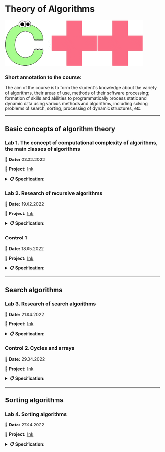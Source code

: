 # **Theory of Algorithms**

<img src="images/c.gif" height="150" alt="C"><img src="images/plus.gif" height="150" alt="C"><img src="images/plus.gif" height="150" alt="C">

### **Short annotation to the course:**
    
The aim of the course is to form the student's knowledge about the variety of algorithms, their areas of use, methods of their software processing; formation of skills and abilities to programmatically process static and dynamic data using various methods and algorithms, including solving problems of search, sorting, processing of dynamic structures, etc.

---

## **Basic concepts of algorithm theory**

### **Lab 1.** The concept of computational complexity of algorithms, the main classes of algorithms

**📅 Date:** 03.02.2022

**📁 Project:** [link](lab_01/main.cpp)

<details>
<summary><b>📋 Specification:</b></summary>

The coordinates of three points of the plane are given. Check if they form a right triangle.
</details>

### **Lab 2.** Research of recursive algorithms

**📅 Date:** 19.02.2022

**📁 Project:** [link](lab_02)

<details>
<summary><b>📋 Specification:</b></summary>

Calculate the value of y by decomposing the function ƒ(x) into a Taylor series. Develop programs according to the algorithm using a recursive function and without using a recursive function.

|y|ƒ(x)|
|------------|----|
|(x+3) / sin(x)|sin(x)|
</details>

### **Control 1**

**📅 Date:** 18.05.2022

**📁 Project:** [link](control_01/main.cpp)

<details>
<summary><b>📋 Specification:</b></summary>

Task:

Calculate the expression:

w = |cos(x) - cos(y)<sup>(1 + 2sin<sup>2</sup>(y))</sup>| * (1 + z + z<sup>2</sup> / 2 + z<sup>4</sup> / 4

if x = 0.4 * 10<sup>4</sup>, y = -0.875, z = -0.475 * 10<sup>-3</sup>, w = 1.9873)
</details>

---

## **Search algorithms**

### **Lab 3.** Research of search algorithms

**📅 Date:** 21.04.2022

**📁 Project:** [link](lab_03/main.cpp)

<details>
<summary><b>📋 Specification:</b></summary>

1. For these tables to implement the algorithms of the gun by these methods.

2. Determine the number of comparisons when performing different algorithms.

    Note: Input arrays of integers contain 500 elements with random numbers with values from 0 to N - 1. N = 1000.

|The purpose of the search|
|---|
|Number of elements from 0 to N - 1 in the array B. Search algorithms: linear, binary|
</details>

### **Control 2. Cycles and arrays**

**📅 Date:** 29.04.2022

**📁 Project:** [link](control_02/main.cpp)

<details>
<summary><b>📋 Specification:</b></summary>

1. Write a program that does the following: the user enters his year of birth and the program displays the word "Hello" as many times as he is old.
2. Write a program that generates and displays an array of 10 random numbers in the range -100 to 100, displays the index of the third negative element.
</details>

---

## **Sorting algorithms**

### **Lab 4.** Sorting algorithms

**📅 Date:** 27.04.2022

**📁 Project:** [link](lab_04/main.cpp)

<details>
<summary><b>📋 Specification:</b></summary>

1. Generate an array of dimension 1000 elements:
    <ol type="a">
        <li>sorted by ascending;</li>
        <li>with random elements from 0 to 1000;</li>
        <li>sorted by order.</li>
    </ol>

2. For the data of table 5.2 to implement algorithms of sorting in ascending order,
receiving the following variables:
    <ol type="a">
        <li>number of comparisons;</li>
        <li>number of exchanges.</li>
    </ol>
3. The results of the experiment are presented in the form of a table

|Method 1|Method 2|Method 3|
|---|---|---|
|"Bubbles" method|Sort by selection|Shell's method|
</details>